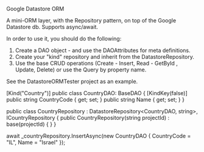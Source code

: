 Google Datastore ORM

A mini-ORM layer, with the Repository pattern, on top of the Google Datastore db.
Supports async/await.

In order to use it, you should do the following:
1) Create a DAO object - and use the DAOAttributes for meta definitions.
2) Create your "kind" repository and inherit from the DatastoreRepository.
3) Use the base CRUD operations (Create - Insert, Read - GetById , Update, Delete) or use the Query by property name.

See the DatastoreORMTester project as an example.

[Kind("Country")]
public class CountryDAO: BaseDAO
{
    [KindKey(false)]
    public string CountryCode { get; set; }
    public string Name { get; set; }
}

public class CountryRepository : DatastoreRepository<CountryDAO, string>, ICountryRepository
{
    public CountryRepository(string projectId) : base(projectId)
    {
    }
}

await _countryRepository.InsertAsync(new CountryDAO
{
    CountryCode = "IL",
    Name = "Israel"
});
